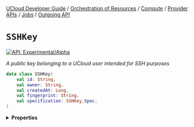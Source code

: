 [UCloud Developer Guide](/docs/developer-guide/README.md) / [Orchestration of Resources](/docs/developer-guide/orchestration/README.md) / [Compute](/docs/developer-guide/orchestration/compute/README.md) / [Provider APIs](/docs/developer-guide/orchestration/compute/providers/README.md) / [Jobs](/docs/developer-guide/orchestration/compute/providers/jobs/README.md) / [Outgoing API](/docs/developer-guide/orchestration/compute/providers/jobs/outgoing.md)

# `SSHKey`


[![API: Experimental/Alpha](https://img.shields.io/static/v1?label=API&message=Experimental/Alpha&color=orange&style=flat-square)](/docs/developer-guide/core/api-conventions.md)


_A public key belonging to a UCloud user intended for SSH purposes_

```kotlin
data class SSHKey(
    val id: String,
    val owner: String,
    val createdAt: Long,
    val fingerprint: String,
    val specification: SSHKey.Spec,
)
```

<details>
<summary>
<b>Properties</b>
</summary>

<details>
<summary>
<code>id</code>: <code><code><a href='https://kotlinlang.org/api/latest/jvm/stdlib/kotlin/-string/'>String</a></code></code> An opaque and unique identifier representing this SSH key
</summary>





</details>

<details>
<summary>
<code>owner</code>: <code><code><a href='https://kotlinlang.org/api/latest/jvm/stdlib/kotlin/-string/'>String</a></code></code> The UCloud username of the user who owns this key
</summary>





</details>

<details>
<summary>
<code>createdAt</code>: <code><code><a href='https://kotlinlang.org/api/latest/jvm/stdlib/kotlin/-long/'>Long</a></code></code> Timestamp for when this key was created in UCloud
</summary>





</details>

<details>
<summary>
<code>fingerprint</code>: <code><code><a href='https://kotlinlang.org/api/latest/jvm/stdlib/kotlin/-string/'>String</a></code></code> A fingerprint of the key
</summary>



This is used to aid end-users identify the key more easily. The fingerprint will, in most cases, contain a
cryptographic hash along with any additional comments the key might have associated with it. The format of this
property is not stable.


</details>

<details>
<summary>
<code>specification</code>: <code><code><a href='#sshkey.spec'>SSHKey.Spec</a></code></code> Contains the user-specified part of the key
</summary>





</details>



</details>


